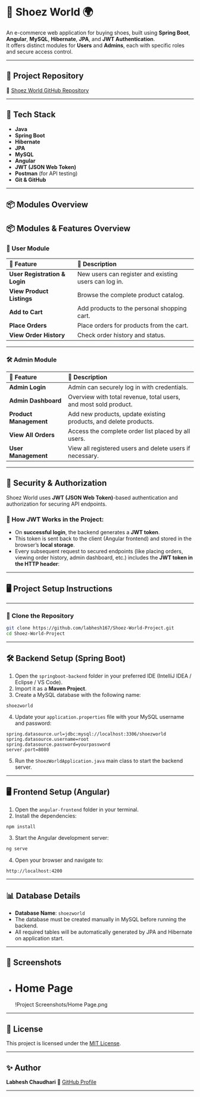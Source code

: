 # 👟 Shoez World 🌍

An e-commerce web application for buying shoes, built using **Spring Boot**, **Angular**, **MySQL**, **Hibernate**, **JPA**, and **JWT Authentication**.  
It offers distinct modules for **Users** and **Admins**, each with specific roles and secure access control.

---

## 📌 Project Repository

🔗 [Shoez World GitHub Repository](https://github.com/labhesh167/Shoez-World-Project.git)

---

## 🚀 Tech Stack

- **Java**
- **Spring Boot**
- **Hibernate**
- **JPA**
- **MySQL**
- **Angular**
- **JWT (JSON Web Token)**
- **Postman** (for API testing)
- **Git & GitHub**

---

## 📦 Modules Overview

## 📦 Modules & Features Overview

### 🛒 User Module

| 📌 Feature         | 📖 Description |
|:------------------|:------------------------------|
| **User Registration & Login** | New users can register and existing users can log in. |
| **View Product Listings** | Browse the complete product catalog. |
| **Add to Cart** | Add products to the personal shopping cart. |
| **Place Orders** | Place orders for products from the cart. |
| **View Order History** | Check order history and status. |

---

### 🛠️ Admin Module

| 📌 Feature         | 📖 Description |
|:------------------|:------------------------------|
| **Admin Login** | Admin can securely log in with credentials. |
| **Admin Dashboard** | Overview with total revenue, total users, and most sold product. |
| **Product Management** | Add new products, update existing products, and delete products. |
| **View All Orders** | Access the complete order list placed by all users. |
| **User Management** | View all registered users and delete users if necessary. |

---

## 🔐 Security & Authorization

Shoez World uses **JWT (JSON Web Token)**-based authentication and authorization for securing API endpoints.

### 🔑 How JWT Works in the Project:
- On **successful login**, the backend generates a **JWT token**.
- This token is sent back to the client (Angular frontend) and stored in the browser’s **local storage**.
- Every subsequent request to secured endpoints (like placing orders, viewing order history, admin dashboard, etc.) includes the **JWT token in the HTTP header**:

---


## 🖥️ Project Setup Instructions

---

### 📑 Clone the Repository

```bash
git clone https://github.com/labhesh167/Shoez-World-Project.git
cd Shoez-World-Project
````

---

## 🛠️ Backend Setup (Spring Boot)

1. Open the `springboot-backend` folder in your preferred IDE (IntelliJ IDEA / Eclipse / VS Code).
2. Import it as a **Maven Project**.
3. Create a MySQL database with the following name:

```
shoezworld
```

4. Update your `application.properties` file with your MySQL username and password:

```properties
spring.datasource.url=jdbc:mysql://localhost:3306/shoezworld
spring.datasource.username=root
spring.datasource.password=yourpassword
server.port=8080
```

5. Run the `ShoezWorldApplication.java` main class to start the backend server.

---

## 🖥️ Frontend Setup (Angular)

1. Open the `angular-frontend` folder in your terminal.
2. Install the dependencies:

```bash
npm install
```

3. Start the Angular development server:

```bash
ng serve
```

4. Open your browser and navigate to:

```
http://localhost:4200
```

---

## 📊 Database Details

* **Database Name**: `shoezworld`
* The database must be created manually in MySQL before running the backend.
* All required tables will be automatically generated by JPA and Hibernate on application start.

---

## 📸 Screenshots

- # Home Page
     !Project Screenshots/Home Page.png

---

## 📜 License

This project is licensed under the [MIT License](LICENSE).

---

## ✨ Author

**Labhesh Chaudhari**
🔗 [GitHub Profile](https://github.com/labhesh167)

---


